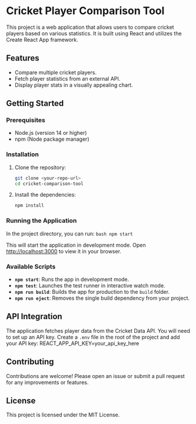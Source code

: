 # Cricket Player Comparison Tool

This project is a web application that allows users to compare cricket players based on various statistics. It is built using React and utilizes the Create React App framework.

## Features
- Compare multiple cricket players.
- Fetch player statistics from an external API.
- Display player stats in a visually appealing chart.

## Getting Started

### Prerequisites
- Node.js (version 14 or higher)
- npm (Node package manager)

### Installation
1. Clone the repository:
   ```bash
   git clone <your-repo-url>
   cd cricket-comparison-tool
   ```

2. Install the dependencies:
   ```bash
   npm install
   ```

### Running the Application
In the project directory, you can run:
    ```bash
    npm start
    ```

This will start the application in development mode. Open [http://localhost:3000](http://localhost:3000) to view it in your browser.

### Available Scripts
- **`npm start`**: Runs the app in development mode.
- **`npm test`**: Launches the test runner in interactive watch mode.
- **`npm run build`**: Builds the app for production to the `build` folder.
- **`npm run eject`**: Removes the single build dependency from your project.

## API Integration
The application fetches player data from the Cricket Data API. You will need to set up an API key. Create a `.env` file in the root of the project and add your API key:
REACT_APP_API_KEY=your_api_key_here


## Contributing
Contributions are welcome! Please open an issue or submit a pull request for any improvements or features.

## License
This project is licensed under the MIT License.
